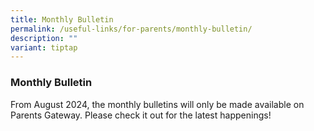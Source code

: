 ```yaml
---
title: Monthly Bulletin
permalink: /useful-links/for-parents/monthly-bulletin/
description: ""
variant: tiptap
---
```

<h3><strong>Monthly Bulletin</strong></h3>
<p>From August 2024, the monthly bulletins will only be made available on
Parents Gateway. Please check it out for the latest happenings!</p>